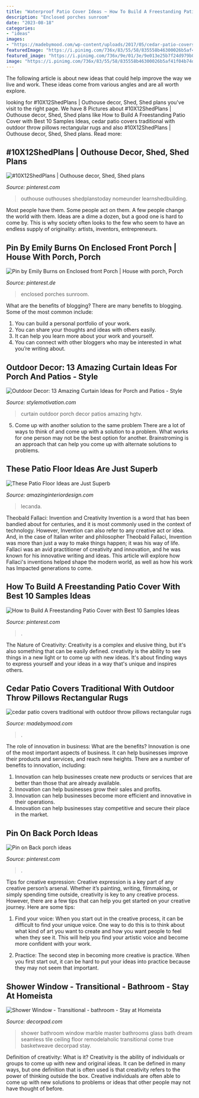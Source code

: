 ```yaml
---
title: "Waterproof Patio Cover Ideas ~ How To Build A Freestanding Patio Cover With Best 10 Samples Ideas"
description: "Enclosed porches sunroom"
date: "2023-08-18"
categories:
- "ideas"
images:
- "https://madebymood.com/wp-content/uploads/2017/05/cedar-patio-covers-traditional-with-wood-post-acrylic-outdoor-cushions-and-pillows.jpg"
featuredImage: "https://i.pinimg.com/736x/83/55/58/835558b46300026b5af41f04b74dfb5d.jpg"
featured_image: "https://i.pinimg.com/736x/9e/01/3e/9e013e25b7f24d979b0157f5be937e0d.jpg"
image: "https://i.pinimg.com/736x/83/55/58/835558b46300026b5af41f04b74dfb5d.jpg"
---
```



The following article is about new ideas that could help improve the way we live and work. These ideas come from various angles and are all worth explore.

	

		
looking for #10X12ShedPlans | Outhouse decor, Shed, Shed plans you've visit to the right page. We have 8 Pictures about #10X12ShedPlans | Outhouse decor, Shed, Shed plans like How to Build A Freestanding Patio Cover with Best 10 Samples Ideas, cedar patio covers traditional with outdoor throw pillows rectangular rugs and also #10X12ShedPlans | Outhouse decor, Shed, Shed plans. Read more:
		
    
## #10X12ShedPlans | Outhouse Decor, Shed, Shed Plans

<img loading=lazy src="https://i.pinimg.com/736x/9e/01/3e/9e013e25b7f24d979b0157f5be937e0d.jpg" onerror="this.onerror=null;this.src='https://tse4.mm.bing.net/th?id=OIP.kvl6CgrLR_Ydb8HIWtY0gwHaJ4&amp;pid=15.1';" alt="#10X12ShedPlans | Outhouse decor, Shed, Shed plans">

_Source: pinterest.com_

>outhouse outhouses shedplanstoday nomeunder learnshedbuilding. 

	

Most people have them. Some people act on them. A few people change the world with them. Ideas are a dime a dozen, but a good one is hard to come by. This is why society often looks to the few who seem to have an endless supply of originality: artists, inventors, entrepreneurs.

    
## Pin By Emily Burns On Enclosed Front Porch | House With Porch, Porch

<img loading=lazy src="https://i.pinimg.com/736x/a8/06/9b/a8069b8dcdf3ee4d501e4bc3c4524824.jpg" onerror="this.onerror=null;this.src='https://tse1.mm.bing.net/th?id=OIP.H5SUCO2jaoLmLxTVIAFLBwHaHz&amp;pid=15.1';" alt="Pin by Emily Burns on Enclosed front Porch | House with porch, Porch">

_Source: pinterest.de_

>enclosed porches sunroom. 

	

What are the benefits of blogging?
There are many benefits to blogging. Some of the most common include: 
1. You can build a personal portfolio of your work. 
2. You can share your thoughts and ideas with others easily. 
3. It can help you learn more about your work and yourself. 
4. You can connect with other bloggers who may be interested in what you’re writing about. 

    
## Outdoor Decor: 13 Amazing Curtain Ideas For Porch And Patios - Style

<img loading=lazy src="https://homebnc.com/homeimg/2017/05/09-outdoor-curtain-ideas-homebnc.jpg" onerror="this.onerror=null;this.src='https://tse3.mm.bing.net/th?id=OIP.XEtM0a3T5nf7rzxfj3fL5gHaLH&amp;pid=15.1';" alt="Outdoor Decor: 13 Amazing Curtain Ideas for Porch and Patios - Style">

_Source: stylemotivation.com_

>curtain outdoor porch decor patios amazing hgtv. 

	

5. Come up with another solution to the same problem
There are a lot of ways to think of and come up with a solution to a problem. What works for one person may not be the best option for another. Brainstroming is an approach that can help you come up with alternate solutions to problems.

    
## These Patio Floor Ideas Are Just Superb

<img loading=lazy src="https://www.amazinginteriordesign.com/wp-content/uploads/2017/08/These-Patio-Floor-Ideas-are-Just-Superb-5.jpg" onerror="this.onerror=null;this.src='https://tse3.mm.bing.net/th?id=OIP.QQEb9EOc9NWwIuv_E6kSBgHaOe&amp;pid=15.1';" alt="These Patio Floor Ideas are Just Superb">

_Source: amazinginteriordesign.com_

>lecanda. 

	

Theobald Fallaci: Invention and Creativity
Invention is a word that has been bandied about for centuries, and it is most commonly used in the context of technology. However, Invention can also refer to any creative act or idea. And, in the case of Italian writer and philosopher Theobald Fallaci, Invention was more than just a way to make things happen; it was his way of life. Fallaci was an avid practitioner of creativity and innovation, and he was known for his innovative writing and ideas. This article will explore how Fallaci's inventions helped shape the modern world, as well as how his work has Impacted generations to come.

    
## How To Build A Freestanding Patio Cover With Best 10 Samples Ideas

<img loading=lazy src="https://i.pinimg.com/736x/22/32/06/223206d778bc58072228902001695f32.jpg" onerror="this.onerror=null;this.src='https://tse4.mm.bing.net/th?id=OIP.c6J_rfiDUNtc4lm-iHLyTAHaE8&amp;pid=15.1';" alt="How to Build A Freestanding Patio Cover with Best 10 Samples Ideas">

_Source: pinterest.com_

>. 

	

The Nature of Creativity:
Creativity is a complex and elusive thing, but it's also something that can be easily defined. creativity is the ability to see things in a new light or to come up with new ideas. It's about finding ways to express yourself and your ideas in a way that's unique and inspires others.

    
## Cedar Patio Covers Traditional With Outdoor Throw Pillows Rectangular Rugs

<img loading=lazy src="https://madebymood.com/wp-content/uploads/2017/05/cedar-patio-covers-traditional-with-wood-post-acrylic-outdoor-cushions-and-pillows.jpg" onerror="this.onerror=null;this.src='https://tse4.mm.bing.net/th?id=OIP.6RrgRRvRAwB9aZb_wxNbxAHaLJ&amp;pid=15.1';" alt="cedar patio covers traditional with outdoor throw pillows rectangular rugs">

_Source: madebymood.com_

>. 

	

The role of innovation in business: What are the benefits?
Innovation is one of the most important aspects of business. It can help businesses improve their products and services, and reach new heights. There are a number of benefits to innovation, including: 
1. Innovation can help businesses create new products or services that are better than those that are already available. 
2. Innovation can help businesses grow their sales and profits. 
3. Innovation can help businesses become more efficient and innovative in their operations. 
4. Innovation can help businesses stay competitive and secure their place in the market.

    
## Pin On Back Porch Ideas

<img loading=lazy src="https://i.pinimg.com/736x/83/55/58/835558b46300026b5af41f04b74dfb5d.jpg" onerror="this.onerror=null;this.src='https://tse3.mm.bing.net/th?id=OIP.x5xAXD9YNjDeuYwKcIiyCgHaLH&amp;pid=15.1';" alt="Pin on Back porch ideas">

_Source: pinterest.com_

>. 

	

Tips for creative expression:
Creative expression is a key part of any creative person’s arsenal. Whether it’s painting, writing, filmmaking, or simply spending time outside, creativity is key to any creative process. However, there are a few tips that can help you get started on your creative journey. Here are some tips:
1. Find your voice: When you start out in the creative process, it can be difficult to find your unique voice. One way to do this is to think about what kind of art you want to create and how you want people to feel when they see it. This will help you find your artistic voice and become more confident with your work.

2. Practice: The second step in becoming more creative is practice. When you first start out, it can be hard to put your ideas into practice because they may not seem that important.

    
## Shower Window - Transitional - Bathroom - Stay At Homeista

<img loading=lazy src="https://cdn.decorpad.com/photos/2012/04/27/ad9bf760b8f8.jpg" onerror="this.onerror=null;this.src='https://tse1.mm.bing.net/th?id=OIP.spb14I-yHVtwYCflkuT5bwHaLE&amp;pid=15.1';" alt="Shower Window - Transitional - bathroom - Stay at Homeista">

_Source: decorpad.com_

>shower bathroom window marble master bathrooms glass bath dream seamless tile ceiling floor remodelaholic transitional come true basketweave decorpad stay. 

	

Definition of creativity: What is it?
Creativity is the ability of individuals or groups to come up with new and original ideas. It can be defined in many ways, but one definition that is often used is that creativity refers to the power of thinking outside the box. Creative individuals are often able to come up with new solutions to problems or ideas that other people may not have thought of before.

